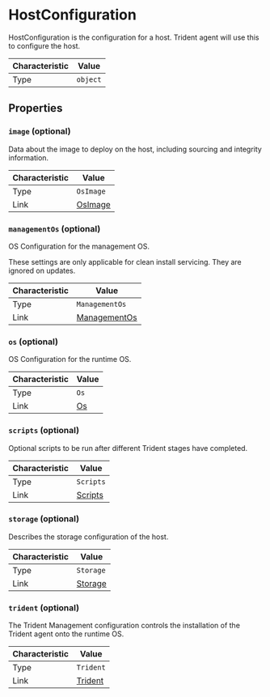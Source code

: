 <!-- THIS FILE IS AUTOMATICALLY GENERATED BY DOCBUILDER, DO NOT EDIT MANUALLY! -->

# HostConfiguration

HostConfiguration is the configuration for a host. Trident agent will use this to configure the host.

| Characteristic | Value    |
| -------------- | -------- |
| Type           | `object` |

## Properties

### `image` (optional)

Data about the image to deploy on the host, including sourcing and integrity information.

| Characteristic | Value                   |
| -------------- | ----------------------- |
| Type           | `OsImage`               |
| Link           | [OsImage](./OsImage.md) |

### `managementOs` (optional)

OS Configuration for the management OS.

These settings are only applicable for clean install servicing. They are ignored on updates.

| Characteristic | Value                             |
| -------------- | --------------------------------- |
| Type           | `ManagementOs`                    |
| Link           | [ManagementOs](./ManagementOs.md) |

### `os` (optional)

OS Configuration for the runtime OS.

| Characteristic | Value         |
| -------------- | ------------- |
| Type           | `Os`          |
| Link           | [Os](./Os.md) |

### `scripts` (optional)

Optional scripts to be run after different Trident stages have completed.

| Characteristic | Value                   |
| -------------- | ----------------------- |
| Type           | `Scripts`               |
| Link           | [Scripts](./Scripts.md) |

### `storage` (optional)

Describes the storage configuration of the host.

| Characteristic | Value                   |
| -------------- | ----------------------- |
| Type           | `Storage`               |
| Link           | [Storage](./Storage.md) |

### `trident` (optional)

The Trident Management configuration controls the installation of the Trident agent onto the runtime OS.

| Characteristic | Value                   |
| -------------- | ----------------------- |
| Type           | `Trident`               |
| Link           | [Trident](./Trident.md) |

